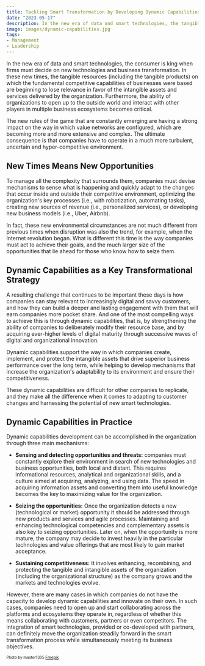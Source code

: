 ```yaml
---
title: Tackling Smart Transformation by Developing Dynamic Capabilities
date: "2023-05-17"
description: In the new era of data and smart technologies, the tangible resources on which the fundamental competitive capabilities of businesses used to be based are beginning to lose relevance in favor of the intangible assets and services delivered by organizations. By developing a dynamic capabilities strategy companies can strengthen their ability to deliberately modify their resource base and cope with the challenges of business transformation.
image: images/dynamic-capabilities.jpg
tags:
- Management
- Leadership
---
```


In the new era of data and smart technologies, the consumer is king when firms must decide on new technologies and business transformation. In these new times, the tangible resources (including the tangible products) on which the fundamental competitive capabilities of businesses were based are beginning to lose relevance in favor of the intangible assets and services delivered by the organization. Furthermore, the ability of organizations to open up to the outside world and interact with other players in multiple business ecosystems becomes critical.

The new rules of the game that are constantly emerging are having a strong impact on the way in which value networks are configured, which are becoming more and more extensive and complex. The ultimate consequence is that companies have to operate in a much more turbulent, uncertain and hyper-competitive environment.

## New Times Means New Opportunities

To manage all the complexity that surrounds them, companies must devise mechanisms to sense what is happening and quickly adapt to the changes that occur inside and outside their competitive environment, optimizing the organization's key processes (i.e., with robotization, automating tasks), creating new sources of revenue (i.e., personalized services), or developing new business models (i.e., Uber, Airbnb).

In fact, these new environmental circumstances are not much different from previous times when disruption was also the trend, for example, when the Internet revolution began. What is different this time is the way companies must act to achieve their goals, and the much larger size of the opportunities that lie ahead for those who know how to seize them.

## Dynamic Capabilities as a Key Transformational Strategy

A resulting challenge that continues to be important these days is how companies can stay relevant to increasingly digital and savvy customers, and how they can build a deeper and lasting engagement with them that will earn companies more pocket share. And one of the most compelling ways to achieve this is through dynamic capabilities, that is, by strengthening the ability of companies to deliberately modify their resource base, and by acquiring ever-higher levels of digital maturity through successive waves of digital and organizational innovation.

Dynamic capabilities support the way in which companies create, implement, and protect the intangible assets that drive superior business performance over the long term, while helping to develop mechanisms that increase the organization's adaptability to its environment and ensure their competitiveness.

These dynamic capabilities are difficult for other companies to replicate, and they make all the difference when it comes to adapting to customer changes and harnessing the potential of new smart technologies.

## Dynamic Capabilities in Practice

Dynamic capabilities development can be accomplished in the organization through three main mechanisms:

-   **Sensing and detecting opportunities and threats:** companies must constantly explore their environment in search of new technologies and business opportunities, both local and distant. This requires informational resources, analytical and organizational skills, and a culture aimed at acquiring, analyzing, and using data. The speed in acquiring information assets and converting them into useful knowledge becomes the key to maximizing value for the organization.

-   **Seizing the opportunities:** Once the organization detects a new (technological or market) opportunity it should be addressed through new products and services and agile processes. Maintaining and enhancing technological competencies and complementary assets is also key to seizing opportunities. Later on, when the opportunity is more mature, the company may decide to invest heavily in the particular technologies and value offerings that are most likely to gain market acceptance.

-   **Sustaining competitiveness:** It involves enhancing, recombining, and protecting the tangible and intangible assets of the organization (including the organizational structure) as the company grows and the markets and technologies evolve.

However, there are many cases in which companies do not have the capacity to develop dynamic capabilities and innovate on their own. In such cases, companies need to open up and start collaborating across the platforms and ecosystems they operate in, regardless of whether this means collaborating with customers, partners or even competitors. The integration of smart technologies, provided or co-developed with partners, can definitely move the organization steadily forward in the smart transformation process while simultaneously meeting its business objectives.

<p style= "font-size:10px;">Photo by master1305 <a href="https://www.freepik.es/foto-gratis/retrato-dinamico-joven-mujer-bailando-hiphop-aislado-sobre-fondo-negro-efecto-luces-mixtas_27425932.htm#query=dynamic&position=4&from_view=search&track=sph" target="_blank">Freepik</a></p>